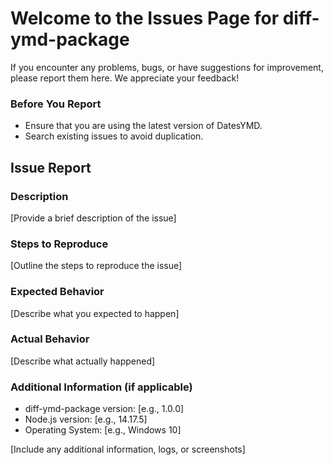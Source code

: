 # Welcome to the Issues Page for diff-ymd-package

If you encounter any problems, bugs, or have suggestions for improvement, please report them here. We appreciate your feedback!

### Before You Report

- Ensure that you are using the latest version of DatesYMD.
- Search existing issues to avoid duplication.

## Issue Report

### Description

[Provide a brief description of the issue]

### Steps to Reproduce

[Outline the steps to reproduce the issue]

### Expected Behavior

[Describe what you expected to happen]

### Actual Behavior

[Describe what actually happened]

### Additional Information (if applicable)

- diff-ymd-package version: [e.g., 1.0.0]
- Node.js version: [e.g., 14.17.5]
- Operating System: [e.g., Windows 10]

[Include any additional information, logs, or screenshots]
